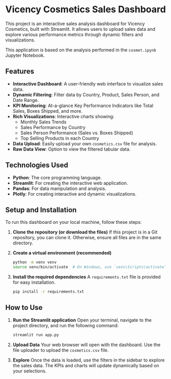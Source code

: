 # Vicency Cosmetics Sales Dashboard

This project is an interactive sales analysis dashboard for Vicency Cosmetics, built with Streamlit. It allows users to upload sales data and explore various performance metrics through dynamic filters and visualizations.

This application is based on the analysis performed in the `cosmet.ipynb` Jupyter Notebook.

## Features

-   **Interactive Dashboard**: A user-friendly web interface to visualize sales data.
-   **Dynamic Filtering**: Filter data by Country, Product, Sales Person, and Date Range.
-   **KPI Monitoring**: At-a-glance Key Performance Indicators like Total Sales, Boxes Shipped, and more.
-   **Rich Visualizations**: Interactive charts showing:
    -   Monthly Sales Trends
    -   Sales Performance by Country
    -   Sales Person Performance (Sales vs. Boxes Shipped)
    -   Top Selling Products in each Country
-   **Data Upload**: Easily upload your own `cosmetics.csv` file for analysis.
-   **Raw Data View**: Option to view the filtered tabular data.

## Technologies Used

-   **Python**: The core programming language.
-   **Streamlit**: For creating the interactive web application.
-   **Pandas**: For data manipulation and analysis.
-   **Plotly**: For creating interactive and dynamic visualizations.

## Setup and Installation

To run this dashboard on your local machine, follow these steps:

1.  **Clone the repository (or download the files)**
    If this project is in a Git repository, you can clone it. Otherwise, ensure all files are in the same directory.

2.  **Create a virtual environment (recommended)**
    ```bash
    python -m venv venv
    source venv/bin/activate  # On Windows, use `venv\Scripts\activate`
    ```

3.  **Install the required dependencies**
    A `requirements.txt` file is provided for easy installation.
    ```bash
    pip install -r requirements.txt
    ```

## How to Use

1.  **Run the Streamlit application**
    Open your terminal, navigate to the project directory, and run the following command:
    ```bash
    streamlit run app.py
    ```

2.  **Upload Data**
    Your web browser will open with the dashboard. Use the file uploader to upload the `cosmetics.csv` file.

3.  **Explore**
    Once the data is loaded, use the filters in the sidebar to explore the sales data. The KPIs and charts will update dynamically based on your selections.